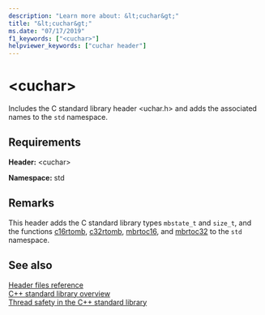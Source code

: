 ```yaml
---
description: "Learn more about: &lt;cuchar&gt;"
title: "&lt;cuchar&gt;"
ms.date: "07/17/2019"
f1_keywords: ["<cuchar>"]
helpviewer_keywords: ["cuchar header"]
---
```

# &lt;cuchar&gt;

Includes the C standard library header \<uchar.h> and adds the associated names to the `std` namespace.

## Requirements

**Header:** \<cuchar>

**Namespace:** std

## Remarks

This header adds the C standard library types `mbstate_t` and `size_t`, and the functions [c16rtomb](../c-runtime-library/reference/c16rtomb-c32rtomb1.md), [c32rtomb](../c-runtime-library/reference/c16rtomb-c32rtomb1.md), [mbrtoc16](../c-runtime-library/reference/mbrtoc16-mbrtoc323.md), and [mbrtoc32](../c-runtime-library/reference/mbrtoc16-mbrtoc323.md) to the `std` namespace.

## See also

[Header files reference](cpp-standard-library-header-files.md)\
[C++ standard library overview](cpp-standard-library-overview.md)\
[Thread safety in the C++ standard library](thread-safety-in-the-cpp-standard-library.md)
